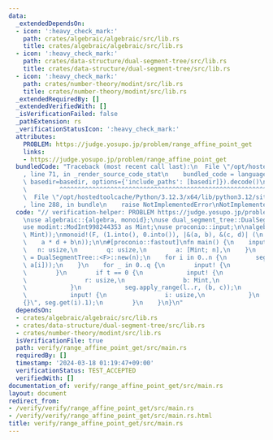 ```yaml
---
data:
  _extendedDependsOn:
  - icon: ':heavy_check_mark:'
    path: crates/algebraic/algebraic/src/lib.rs
    title: crates/algebraic/algebraic/src/lib.rs
  - icon: ':heavy_check_mark:'
    path: crates/data-structure/dual-segment-tree/src/lib.rs
    title: crates/data-structure/dual-segment-tree/src/lib.rs
  - icon: ':heavy_check_mark:'
    path: crates/number-theory/modint/src/lib.rs
    title: crates/number-theory/modint/src/lib.rs
  _extendedRequiredBy: []
  _extendedVerifiedWith: []
  _isVerificationFailed: false
  _pathExtension: rs
  _verificationStatusIcon: ':heavy_check_mark:'
  attributes:
    PROBLEM: https://judge.yosupo.jp/problem/range_affine_point_get
    links:
    - https://judge.yosupo.jp/problem/range_affine_point_get
  bundledCode: "Traceback (most recent call last):\n  File \"/opt/hostedtoolcache/Python/3.12.3/x64/lib/python3.12/site-packages/onlinejudge_verify/documentation/build.py\"\
    , line 71, in _render_source_code_stat\n    bundled_code = language.bundle(stat.path,\
    \ basedir=basedir, options={'include_paths': [basedir]}).decode()\n          \
    \         ^^^^^^^^^^^^^^^^^^^^^^^^^^^^^^^^^^^^^^^^^^^^^^^^^^^^^^^^^^^^^^^^^^^^^^^^^^^^^^^^^\n\
    \  File \"/opt/hostedtoolcache/Python/3.12.3/x64/lib/python3.12/site-packages/onlinejudge_verify/languages/rust.py\"\
    , line 288, in bundle\n    raise NotImplementedError\nNotImplementedError\n"
  code: "// verification-helper: PROBLEM https://judge.yosupo.jp/problem/range_affine_point_get\n\
    \nuse algebraic::{algebra, monoid};\nuse dual_segment_tree::DualSegmentTree;\n\
    use modint::ModInt998244353 as Mint;\nuse proconio::input;\n\nalgebra!(F, (Mint,\
    \ Mint));\nmonoid!(F, (1.into(), 0.into()), |&(a, b), &(c, d)| (\n    a * c,\n\
    \    a * d + b\n));\n\n#[proconio::fastout]\nfn main() {\n    input! {\n     \
    \   n: usize,\n        q: usize,\n        a: [Mint; n],\n    }\n    let mut seg\
    \ = DualSegmentTree::<F>::new(n);\n    for i in 0..n {\n        seg.apply(i, (0.into(),\
    \ a[i]));\n    }\n    for _ in 0..q {\n        input! {\n            t: usize,\n\
    \        }\n        if t == 0 {\n            input! {\n                l: usize,\n\
    \                r: usize,\n                b: Mint,\n                c: Mint,\n\
    \            }\n            seg.apply_range(l..r, (b, c));\n        } else {\n\
    \            input! {\n                i: usize,\n            }\n            println!(\"\
    {}\", seg.get(i).1);\n        }\n    }\n}\n"
  dependsOn:
  - crates/algebraic/algebraic/src/lib.rs
  - crates/data-structure/dual-segment-tree/src/lib.rs
  - crates/number-theory/modint/src/lib.rs
  isVerificationFile: true
  path: verify/range_affine_point_get/src/main.rs
  requiredBy: []
  timestamp: '2024-03-18 01:19:47+09:00'
  verificationStatus: TEST_ACCEPTED
  verifiedWith: []
documentation_of: verify/range_affine_point_get/src/main.rs
layout: document
redirect_from:
- /verify/verify/range_affine_point_get/src/main.rs
- /verify/verify/range_affine_point_get/src/main.rs.html
title: verify/range_affine_point_get/src/main.rs
---
```

